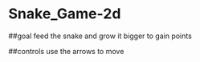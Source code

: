 # Snake_Game-2d
##goal
feed the snake and grow it bigger to gain points

##controls
use the arrows to move
